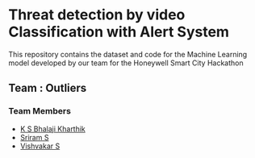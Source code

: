 # Threat detection by video Classification with Alert System

This repository contains the dataset and code for the Machine Learning model developed by our team for the Honeywell Smart City Hackathon

## Team : Outliers

### Team Members

* [K S Bhalaji Kharthik](https://github.com/Bhalajikharthik)
* [Sriram S](https://github.com/suburban-daredevil)
* [Vishvakar S](https://github.com/Vish-10)
